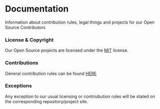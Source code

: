 # Documentation
Information about contribution rules, legal things and projects for our Open Source Contributors

### License & Copyright

Our Open Source projects are licensed under the [MIT](LICENSE.md) license.

### Contributions

General contribution rules can be found [HERE](CONTRIBUTING.md)

### Exceptions
Any exception to our usual licensing or contriubution rules will be stated on the corresponding repository/project site.
